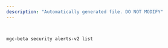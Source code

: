```yaml
---
description: "Automatically generated file. DO NOT MODIFY"
---
```


```bash


mgc-beta security alerts-v2 list

```